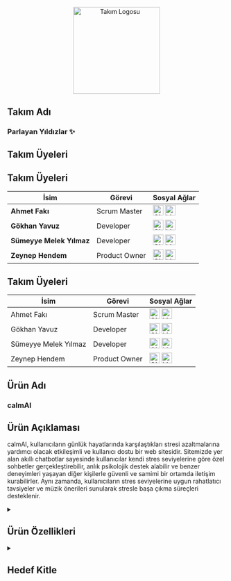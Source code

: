 <p align="center">
  <img src="assets/logo.png" alt="Takım Logosu" width="200" />
</p>


## Takım Adı
### Parlayan Yıldızlar ✨ </summary>

## Takım Üyeleri

## Takım Üyeleri

| İsim                     | Görevi         | Sosyal Ağlar                                                                                                                       |
|--------------------------|----------------|------------------------------------------------------------------------------------------------------------------------------------|
| **Ahmet Fakı**           | Scrum Master   | <a href="https://github.com/ahmet-faki"><img src="assets/github-logo.png" alt="GitHub" width="24"/></a> <a href="https://www.linkedin.com/in/ahmetfaki/"><img src="assets/linkedin-logo.png" alt="LinkedIn" width="24"/></a>  |
| **Gökhan Yavuz**         | Developer      | <a href="https://github.com/GokhanYavuzz"><img src="assets/github-logo.png" alt="GitHub" width="24"/></a> <a href="https://www.linkedin.com/in/g%C3%B6khan-yavuz-835836280/"><img src="assets/linkedin-logo.png" alt="LinkedIn" width="24"/></a>  |
| **Sümeyye Melek Yılmaz** | Developer      | <a href="https://github.com/sumeyyemelekyilmaz"><img src="assets/github-logo.png" alt="GitHub" width="24"/></a> <a href="https://www.linkedin.com/in/smelekyilmaz/"><img src="assets/linkedin-logo.png" alt="LinkedIn" width="24"/></a>  |
| **Zeynep Hendem**        | Product Owner  | <a href="https://github.com/zeynephendem"><img src="assets/github-logo.png" alt="GitHub" width="24"/></a> <a href="https://www.linkedin.com/in/zeynephendem"><img src="assets/linkedin-logo.png" alt="LinkedIn" width="24"/></a>  |


## Takım Üyeleri
<table>
  <thead>
    <tr>
      <th>İsim</th>
      <th>Görevi</th>
      <th>Sosyal Ağlar</th>
    </tr>
  </thead>
  <tbody>
    <tr>
      <td>Ahmet Fakı</td>
      <td>Scrum Master</td>
      <td>
        <a href="https://github.com/ahmet-faki"><img src="assets/github-logo.png" alt="GitHub" width="24"/></a>
        <a href="https://www.linkedin.com/in/ahmetfaki/"><img src="assets/linkedin-logo.png" alt="LinkedIn" width="24"/></a>
      </td>
    </tr>
    <tr>
      <td>Gökhan Yavuz</td>
      <td>Developer</td>
      <td>
        <a href="https://github.com/GokhanYavuzz"><img src="assets/github-logo.png" alt="GitHub" width="24"/></a>
        <a href="https://www.linkedin.com/in/g%C3%B6khan-yavuz-835836280/"><img src="assets/linkedin-logo.png" alt="LinkedIn" width="24"/></a>
      </td>
    </tr>
    <tr>
      <td>Sümeyye Melek Yılmaz</td>
      <td>Developer</td>
      <td>
        <a href="https://github.com/sumeyyemelekyilmaz"><img src="assets/github-logo.png" alt="GitHub" width="24"/></a>
        <a href="https://www.linkedin.com/in/smelekyilmaz/"><img src="assets/linkedin-logo.png" alt="LinkedIn" width="24"/></a>
      </td>
    </tr>
    <tr>
      <td>Zeynep Hendem</td>
      <td>Product Owner</td>
      <td>
        <a href="https://github.com/zeynephendem"><img src="assets/github-logo.png" alt="GitHub" width="24"/></a>
        <a href="https://www.linkedin.com/in/zeynephendem"><img src="assets/linkedin-logo.png" alt="LinkedIn" width="24"/></a>
      </td>
    </tr>
  </tbody>
</table>


## Ürün Adı
### calmAI</summary>

## Ürün Açıklaması

calmAI, kullanıcıların günlük hayatlarında karşılaştıkları stresi azaltmalarına yardımcı olacak etkileşimli ve kullanıcı dostu bir web sitesidir. Sitemizde yer alan akıllı chatbotlar sayesinde kullanıcılar kendi stres seviyelerine göre özel sohbetler gerçekleştirebilir, anlık psikolojik destek alabilir ve benzer deneyimleri yaşayan diğer kişilerle güvenli ve samimi bir ortamda iletişim kurabilirler. Aynı zamanda, kullanıcıların stres seviyelerine uygun rahatlatıcı tavsiyeler ve müzik önerileri sunularak stresle başa çıkma süreçleri desteklenir.

<details>
<summary><h2>Ürün Özellikleri</h2></summary>

<ul>
  <li><strong>Kişiselleştirilmiş Chatbot Sohbetleri:</strong> Kullanıcılar, girişte yaptıkları kısa bir stres seviyesi değerlendirmesi sonrasında kendilerine en uygun sohbet botuyla eşleştirilir. Chatbotlar, kullanıcının duygu durumuna duyarlı şekilde yapılandırılmış, motive edici, empatik ve yönlendirici yanıtlarla kullanıcıya eşlik eder. Sohbetler, bilgilendirici içerikler ve gevşeme tekniklerine dair önerilerle desteklenir.</li>
  
  <li><strong>Topluluk Sohbet Alanı:</strong> Platform, kullanıcıların birbirleriyle anonim olarak sohbet edebilecekleri ve deneyimlerini paylaşabilecekleri bir topluluk alanı sunar. Bu bölümde kullanıcılar yalnız olmadıklarını hisseder, duygusal destek bulur ve başkalarının baş etme stratejilerinden ilham alabilir.</li>
  
  <li><strong>Özelleştirilmiş Tavsiyeler:</strong> Kullanıcıların stres seviyelerine göre hazırlanan rahatlatıcı içerikler, yazılar ve özel müzik listeleri ile kullanıcıların stres seviyelerini düşürmelerine yardımcı olur.</li>
  
  <li><strong>Gizlilik ve Güvenlik:</strong> Kullanıcıların kişisel bilgileri toplanmaz. Sohbetler anonim olarak gerçekleştirilir ve tüm veri akışı kullanıcı gizliliğini koruyacak şekilde şifrelenir. Platform, güvenli bir deneyim sunmak üzere tasarlanmıştır. </li>
  
  <li><strong>Açık Kaynak Geliştirme:</strong> Proje açık kaynak olarak geliştirilmektedir ve sürekli olarak geliştirilmeye devam eder.</li>
</ul>

</details>

<details>
<summary><h2>Hedef Kitle</h2></summary>

<p>calmAI, özellikle stresle baş etmede desteğe ihtiyaç duyan bireyleri hedeflemektedir. Yoğun iş temposuna sahip çalışanlar, sınav stresi yaşayan öğrenciler, günlük yaşamın baskılarıyla mücadele eden gençler ve yetişkinler, dijital yollarla duygusal rahatlama arayan herkes bu platformdan faydalanabilir. Teknolojiye aşina olan kullanıcıların yanı sıra sade ve sezgisel tasarımı sayesinde dijital deneyimi sınırlı olan bireyler için de erişilebilir bir yapı sunar. Kullanıcıların anonim olarak güvenli bir ortamda destek bulabilecekleri bu platform, herkesin kendi stres düzeyine uygun çözümlerle buluşmasını amaçlar.</p>

</details>
